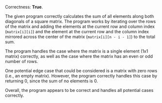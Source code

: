 Correctness: **True**.

The given program correctly calculates the sum of all elements along both diagonals of a square matrix. The program works by iterating over the rows of the matrix and adding the elements at the current row and column index (`matrix[i][i]`) and the element at the current row and the column index mirrored across the center of the matrix (`matrix[i][n - i - 1]`) to the total sum.

The program handles the case where the matrix is a single element (1x1 matrix) correctly, as well as the case where the matrix has an even or odd number of rows.

One potential edge case that could be considered is a matrix with zero rows (i.e., an empty matrix). However, the program correctly handles this case by returning 0, since the sum of no elements is 0.

Overall, the program appears to be correct and handles all potential cases correctly.